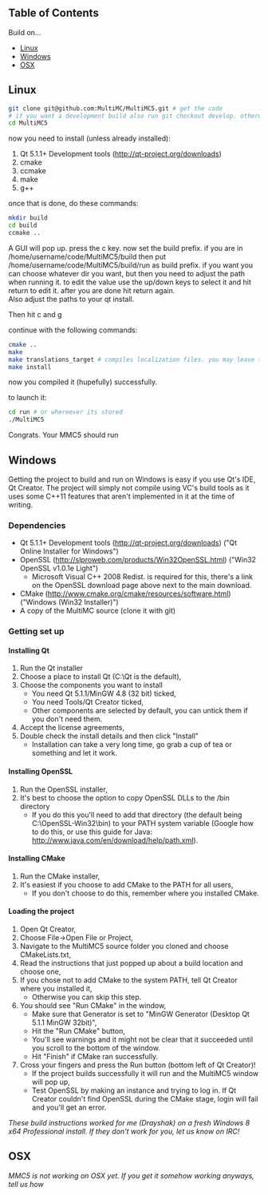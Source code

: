 ## Table of Contents

Build on...

* [Linux](#linux)
* [Windows](#win)
* [OSX](#osx)

## <a id="linux"></a>Linux

```bash
git clone git@github.com:MultiMC/MultiMC5.git # get the code
# if you want a development build also run git checkout develop. otherwise you get a stable build (from master)
cd MultiMC5
```

now you need to install (unless already installed):

1. Qt 5.1.1+ Development tools (http://qt-project.org/downloads)
1. cmake
1. ccmake
1. make
1. g++

once that is done, do these commands:

```bash
mkdir build
cd build
ccmake ..
```

A GUI will pop up. press the c key. now set the build prefix. if you are in /home/username/code/MultiMC5/build then put /home/username/code/MultiMC5/build/run as build prefix. if you want you can choose whatever dir you want, but then you need to adjust the path when running it. to edit the value use the up/down keys to select it and hit return to edit it. after you are done hit return again.  
Also adjust the paths to your qt install.

Then hit c and g

continue with the following commands:

```bash
cmake ..
make
make translations_target # compiles localization files. you may leave this out if your language is english
make install
```
now you compiled it (hupefully) successfully.

to launch it:

```bash
cd run # or whereever its stored
./MultiMC5
```

Congrats. Your MMC5 should run

## <a id="win"></a>Windows

Getting the project to build and run on Windows is easy if you use Qt's IDE, Qt Creator. The project will simply not compile using VC's build tools as it uses some C++11 features that aren't implemented in it at the time of writing.

### Dependencies
* Qt 5.1.1+ Development tools (http://qt-project.org/downloads) ("Qt Online Installer for Windows")
* OpenSSL (http://slproweb.com/products/Win32OpenSSL.html) ("Win32 OpenSSL v1.0.1e Light")
    - Microsoft Visual C++ 2008 Redist. is required for this, there's a link on the OpenSSL download page above next to the main download.
* CMake (http://www.cmake.org/cmake/resources/software.html) ("Windows (Win32 Installer)")
* A copy of the MultiMC source (clone it with git)

### Getting set up

#### Installing Qt
1. Run the Qt installer
2. Choose a place to install Qt (C:\Qt is the default),
3. Choose the components you want to install
    - You need Qt 5.1.1/MinGW 4.8 (32 bit) ticked,
    - You need Tools/Qt Creator ticked,
    - Other components are selected by default, you can untick them if you don't need them.
4. Accept the license agreements,
5. Double check the install details and then click "Install"
    - Installation can take a very long time, go grab a cup of tea or something and let it work.

#### Installing OpenSSL
1. Run the OpenSSL installer,
2. It's best to choose the option to copy OpenSSL DLLs to the /bin directory
    - If you do this you'll need to add that directory (the default being C:\OpenSSL-Win32\bin) to your PATH system variable (Google how to do this, or use this guide for Java: http://www.java.com/en/download/help/path.xml).

#### Installing CMake
1. Run the CMake installer,
2. It's easiest if you choose to add CMake to the PATH for all users,
    - If you don't choose to do this, remember where you installed CMake.

#### Loading the project
1. Open Qt Creator,
2. Choose File->Open File or Project,
3. Navigate to the MultiMC5 source folder you cloned and choose CMakeLists.txt,
4. Read the instructions that just popped up about a build location and choose one,
5. If you chose not to add CMake to the system PATH, tell Qt Creator where you installed it,
    - Otherwise you can skip this step.
6. You should see "Run CMake" in the window,
    - Make sure that Generator is set to "MinGW Generator (Desktop Qt 5.1.1 MinGW 32bit)",
    - Hit the "Run CMake" button,
    - You'll see warnings and it might not be clear that it succeeded until you scroll to the bottom of the window.
    - Hit "Finish" if CMake ran successfully.
7. Cross your fingers and press the Run button (bottom left of Qt Creator)!
    - If the project builds successfully it will run and the MultiMC5 window will pop up,
    - Test OpenSSL by making an instance and trying to log in. If Qt Creator couldn't find OpenSSL during the CMake stage, login will fail and you'll get an error.

*These build instructions worked for me (Drayshak) on a fresh Windows 8 x64 Professional install. If they don't work for you, let us know on IRC!*

## <a id="osx"></a>OSX

*MMC5 is not working on OSX yet. If you get it somehow working anyways, tell us how*
